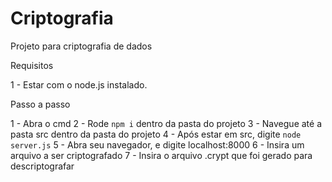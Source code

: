 # Criptografia
 Projeto para criptografia de dados

Requisitos

1 - Estar com o node.js instalado.

Passo a passo

1 - Abra o cmd
2 - Rode ```npm i``` dentro da pasta do projeto
3 - Navegue até a pasta src dentro da pasta do projeto
4 - Após estar em src, digite ```node server.js```
5 - Abra seu navegador, e digite localhost:8000
6 - Insira um arquivo a ser criptografado
7 - Insira o arquivo .crypt que foi gerado para descriptografar
